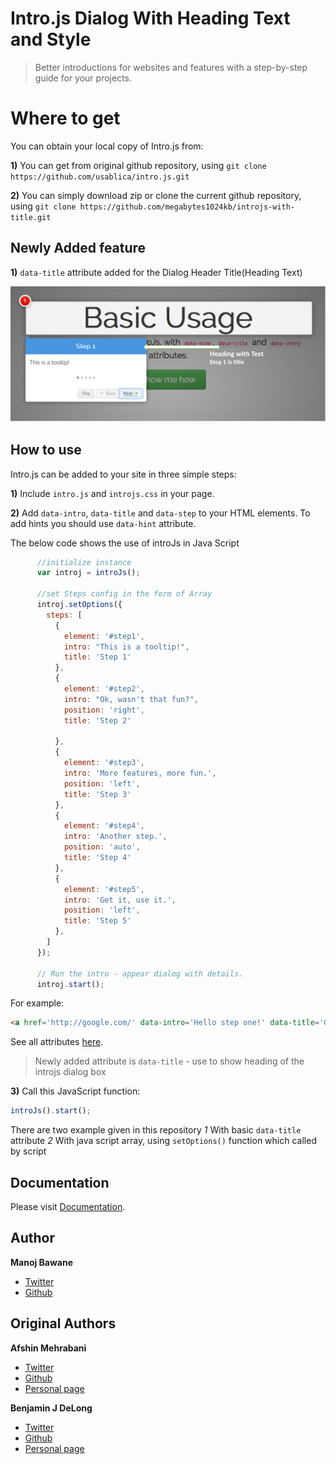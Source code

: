 # Intro.js Dialog With Heading Text and Style

> Better introductions for websites and features with a step-by-step guide for your projects.

# Where to get 
You can obtain your local copy of Intro.js from:

**1)** You can get from original github repository, using ```git clone https://github.com/usablica/intro.js.git```

**2)** You can simply download zip or clone the current github repository, using ```git clone https://github.com/megabytes1024kb/introjs-with-title.git```


## Newly Added feature

**1)** `data-title` attribute added for the Dialog Header Title(Heading Text)
<p align="center"><img src="https://github.com/megabytes1024kb/introjs-with-title/blob/master/introjs-header-title/intro-with-title.png"></p>



## How to use
Intro.js can be added to your site in three simple steps:

**1)** Include `intro.js` and `introjs.css` in your page.

**2)** Add `data-intro`, `data-title` and `data-step` to your HTML elements. To add hints you should use `data-hint` attribute.

The below code shows the use of introJs in Java Script
```javascript
	  //initialize instance
      var introj = introJs();

	  //set Steps config in the form of Array
	  introj.setOptions({
	    steps: [
	      {
	        element: '#step1',
	        intro: "This is a tooltip!",
	        title: 'Step 1'
	      },
	      {
	        element: '#step2',
	        intro: "Ok, wasn't that fun?",
	        position: 'right',
	        title: 'Step 2'

	      },
	      {
	        element: '#step3',
	        intro: 'More features, more fun.',
	        position: 'left',
	        title: 'Step 3'
	      },
	      {
	        element: '#step4',
	        intro: 'Another step.',
	        position: 'auto',
	        title: 'Step 4'
	      },
	      {
	        element: '#step5',
	        intro: 'Get it, use it.',
	        position: 'left',
	        title: 'Step 5'
	      },
	    ]
	  });

	  // Run the intro - appear dialog with details.
	  introj.start();
````


For example:

```html
<a href='http://google.com/' data-intro='Hello step one!' data-title='Google'></a>
````

See all attributes [here](https://introjs.com/docs/intro/attributes/).

> Newly added attribute is ```data-title``` - use to show heading of the introjs dialog box

**3)** Call this JavaScript function:
```javascript
introJs().start();
````

There are two example given in this repository
*1* With basic ```data-title``` attribute
*2* With java script array, using ```setOptions()``` function which called by script

## Documentation

Please visit [Documentation](http://introjs.com/docs).


## Author
**Manoj Bawane**

- [Twitter](https://twitter.com/manojbawane03)
- [Github](https://github.com/megabytes1024kb)

## Original Authors

**Afshin Mehrabani**

- [Twitter](https://twitter.com/afshinmeh)
- [Github](https://github.com/afshinm)
- [Personal page](http://afshinm.name/)

**Benjamin J DeLong**

- [Twitter](https://twitter.com/bozdoz)
- [Github](https://github.com/bozdoz)
- [Personal page](https://bozdoz.com/)
